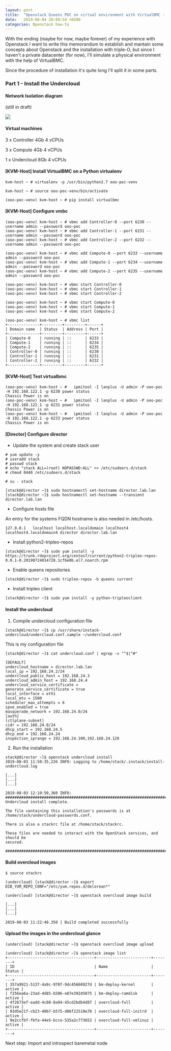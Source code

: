 ```yaml
---
layout: post
title:  "Openstack Queens POC on virtual environment with VirtualBMC - Part 1"
date:   2019-08-04 20:09:54 +0200
categories: Openstack how-to
---
```


With the ending (maybe for now, maybe forever) of my experience with Openstack I want to write this memorandum to establish and mantain some concepts about Openstack and the installation with triple-O, but since I haven't a private datacenter (for now), I'll simulate a physical environment with the help of VirtualBMC.

Since the procedure of installation it's quite long I'll split it in some parts.

### Part 1 - Install the Undercloud

#### Network Isolation diagram

(still in draft)

![](/assets/openstack-poc.png)

#### Virtual machines

3 x Controller 4Gb 4 vCPUs

3 x Compute 4Gb 4 vCPUs

1 x Undercloud 8Gb 4 vCPUs

#### [KVM-Host] Install VirtualBMC on a Python virtualenv

```
kvm-host ~ # virtualenv -p /usr/bin/python2.7 ooo-poc-venv

kvm-host ~ # source ooo-poc-venv/bin/activate

(ooo-poc-venv) kvm-host ~ # pip install virtualbmc
```

#### [KVM-Host] Configure vmbc

```
(ooo-poc-venv) kvm-host ~ # vbmc add Controller-0 --port 6230 --username admin --password ooo-poc
(ooo-poc-venv) kvm-host ~ # vbmc add Controller-1 --port 6231 --username admin --password ooo-poc
(ooo-poc-venv) kvm-host ~ # vbmc add Controller-2 --port 6232 --username admin --password ooo-poc

(ooo-poc-venv) kvm-host ~ # vbmc add Compute-0 --port 6233 --username admin --password ooo-poc
(ooo-poc-venv) kvm-host ~ # vbmc add Compute-1 --port 6234 --username admin --password ooo-poc
(ooo-poc-venv) kvm-host ~ # vbmc add Compute-2 --port 6235 --username admin --password ooo-poc

(ooo-poc-venv) kvm-host ~ # vbmc start Controller-0
(ooo-poc-venv) kvm-host ~ # vbmc start Controller-1
(ooo-poc-venv) kvm-host ~ # vbmc start Controller-2

(ooo-poc-venv) kvm-host ~ # vbmc start Compute-0
(ooo-poc-venv) kvm-host ~ # vbmc start Compute-1
(ooo-poc-venv) kvm-host ~ # vbmc start Compute-2

(ooo-poc-venv) kvm-host ~ # vbmc list
+--------------+---------+---------+------+
| Domain name  | Status  | Address | Port |
+--------------+---------+---------+------+
| Compute-0    | running | ::      | 6233 |
| Compute-1    | running | ::      | 6234 |
| Compute-2    | running | ::      | 6235 |
| Controller-0 | running | ::      | 6230 |
| Controller-1 | running | ::      | 6231 |
| Controller-2 | running | ::      | 6232 |
+--------------+---------+---------+------+

```

#### [KVM-Host] Test virtualbmc

```
(ooo-poc-venv) kvm-host ~ #   ipmitool -I lanplus -U admin -P ooo-poc -H 192.168.122.1 -p 6230 power status
Chassis Power is on
(ooo-poc-venv) kvm-host ~ #   ipmitool -I lanplus -U admin -P ooo-poc -H 192.168.122.1 -p 6231 power status
Chassis Power is on
(ooo-poc-venv) kvm-host ~ #   ipmitool -I lanplus -U admin -P ooo-poc -H 192.168.122.1 -p 6233 power status
Chassis Power is on
```

#### [Director] Configure director

* Update the system and create stack user

```
# yum update -y
# useradd stack
# passwd stack
# echo "stack ALL=(root) NOPASSWD:ALL" >> /etc/sudoers.d/stack
# chmod 0440 /etc/sudoers.d/stack

# su - stack

[stack@director ~]$ sudo hostnamectl set-hostname director.lab.lan
[stack@director ~]$ sudo hostnamectl set-hostname --transient director.lab.lan
```

* Configure hosts file

An entry for the systems FQDN hostname is also needed in /etc/hosts.

```
127.0.0.1   localhost localhost.localdomain localhost4 localhost4.localdomain4 director director.lab.lan
```

* Install python2-tripleo-repos

```
[stack@director ~]$ sudo yum install -y https://trunk.rdoproject.org/centos7/current/python2-tripleo-repos-0.0.1-0.20190724014728.1cf6e0b.el7.noarch.rpm
```

* Enable queens repositories

```
[stack@director ~]$ sudo tripleo-repos -b queens current
```

* Install tripleo client

```
[stack@director ~]$ sudo yum install -y python-tripleoclient
```

#### Install the undercloud

1. Compile undercloud configuration file

```
[stack@director ~]$ cp /usr/share/instack-undercloud/undercloud.conf.sample ~/undercloud.conf
```

This is my configuration file

```
[stack@director ~]$ cat undercloud.conf | egrep -v "^$|^#"

[DEFAULT]
undercloud_hostname = director.lab.lan
local_ip = 192.168.24.2/24
undercloud_public_host = 192.168.24.3
undercloud_admin_host = 192.168.24.4
undercloud_service_certificate =
generate_service_certificate = true
local_interface = eth1
local_mtu = 1500
scheduler_max_attempts = 6
ipxe_enabled = true
masquerade_network = 192.168.24.0/24
[auth]
[ctlplane-subnet]
cidr = 192.168.24.0/24
dhcp_start = 192.168.24.5
dhcp_end = 192.168.24.24
inspection_iprange = 192.168.24.100,192.168.24.120
```

2. Run the installation

```
stack@director ~]$ openstack undercloud install
2019-08-03 11:50:35,226 INFO: Logging to /home/stack/.instack/install-undercloud.log

[...]
[...]
[...]

2019-08-03 12:10:50,360 INFO:
#############################################################################
Undercloud install complete.

The file containing this installation's passwords is at
/home/stack/undercloud-passwords.conf.

There is also a stackrc file at /home/stack/stackrc.

These files are needed to interact with the OpenStack services, and should be
secured.

#############################################################################
```

#### Build overcloud images

```
$ source stackrc

(undercloud) [stack@director ~]$ export DIB_YUM_REPO_CONF="/etc/yum.repos.d/delorean*"

(undercloud) [stack@director ~]$ openstack overcloud image build

[...]
[...]
[...]

2019-08-03 11:22:48.350 | Build completed successfully
```

#### Upload the images in the undercloud glance

```
(undercloud) [stack@director ~]$ openstack overcloud image upload

(undercloud) [stack@director ~]$ openstack image list
+--------------------------------------+------------------------+--------+
| ID                                   | Name                   | Status |
+--------------------------------------+------------------------+--------+
| 357a9921-5137-4a9c-9707-9dc45660927d | bm-deploy-kernel       | active |
| f256ea6a-23ad-4d85-b506-e87e39245075 | bm-deploy-ramdisk      | active |
| 4f2673ef-eadd-4c08-8a94-45cd2bdb4d87 | overcloud-full         | active |
| 93d5e21f-cb23-40b7-b575-d06f22510e70 | overcloud-full-initrd  | active |
| 9e2ccfbf-fbfa-44e5-bcce-535a2c773653 | overcloud-full-vmlinuz | active |
+--------------------------------------+------------------------+--------+
```

Next step: Import and introspect baremetal node
